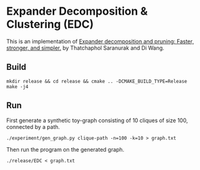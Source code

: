 # Expander Decomposition & Clustering (EDC)

This is an implementation of [Expander decomposition and pruning: Faster,
stronger, and simpler.](https://arxiv.org/pdf/1812.08958.pdf) by Thatchaphol
Saranurak and Di Wang.

## Build

``` shell
mkdir release && cd release && cmake .. -DCMAKE_BUILD_TYPE=Release
make -j4
```

## Run

First generate a synthetic toy-graph consisting of 10 cliques of size 100, connected by a path.

``` shell
./experiment/gen_graph.py clique-path -n=100 -k=10 > graph.txt
```

Then run the program on the generated graph.

``` shell
./release/EDC < graph.txt
```
